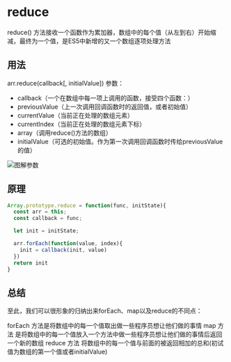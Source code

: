 # reduce 
reduce() 方法接收一个函数作为累加器，数组中的每个值（从左到右）开始缩减，最终为一个值，是ES5中新增的又一个数组逐项处理方法

## 用法
arr.reduce(callback[, initialValue]) 
参数：
* callback（一个在数组中每一项上调用的函数，接受四个函数：）
* previousValue（上一次调用回调函数时的返回值，或者初始值）
* currentValue（当前正在处理的数组元素）
* currentIndex（当前正在处理的数组元素下标）
* array（调用reduce()方法的数组）
* initialValue（可选的初始值。作为第一次调用回调函数时传给previousValue的值）

![图解参数](https://tva1.sinaimg.cn/large/0081Kckwgy1gjy8548m93j30uq07oq39.jpg)
## 原理
```js
Array.prototype.reduce = function(func, initState){
  const arr = this;
  const callback = func;

  let init = initState;

  arr.forEach(function(value, index){
    init = callback(init, value)
  })
  return init
}
```

## 总结
至此，我们可以很形象的归纳出来forEach、map以及reduce的不同点：

forEach 方法是将数组中的每一个值取出做一些程序员想让他们做的事情
map 方法 是将数组中的每一个值放入一个方法中做一些程序员想让他们做的事情后返回一个新的数组
reduce 方法 将数组中的每一个值与前面的被返回相加的总和(初试值为数组的第一个值或者initialValue)
